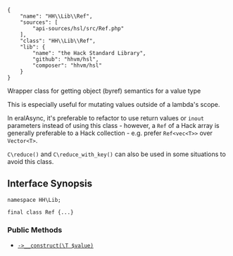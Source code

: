``` yamlmeta
{
    "name": "HH\\Lib\\Ref",
    "sources": [
        "api-sources/hsl/src/Ref.php"
    ],
    "class": "HH\\Lib\\Ref",
    "lib": {
        "name": "the Hack Standard Library",
        "github": "hhvm/hsl",
        "composer": "hhvm/hsl"
    }
}
```




Wrapper class for getting object (byref) semantics for a value type




This is especially useful for mutating values outside of a lambda's scope.




In eralAsync, it's preferable to refactor to use return values or ` inout `
parameters instead of using this class - however, a `` Ref `` of a Hack array
is generally preferable to a Hack collection - e.g. prefer ``` Ref<vec<T>> ```
over ```` Vector<T> ````.




` C\reduce() ` and `` C\reduce_with_key() `` can also be used in some situations
to avoid this class.




## Interface Synopsis




``` Hack
namespace HH\Lib;

final class Ref {...}
```




### Public Methods




+ [` ->__construct(\T $value) `](<>)
<!-- HHAPIDOC -->
